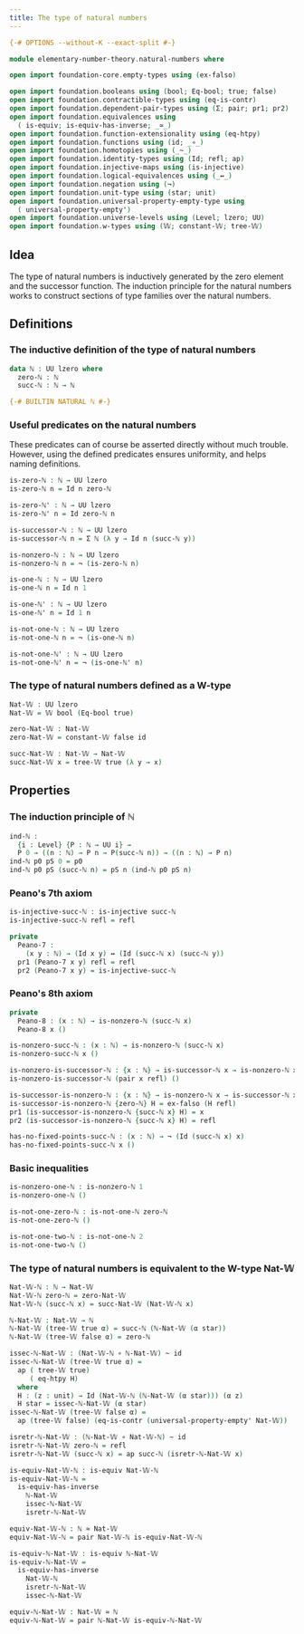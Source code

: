 ```yaml
---
title: The type of natural numbers
---
```


```agda
{-# OPTIONS --without-K --exact-split #-}

module elementary-number-theory.natural-numbers where

open import foundation-core.empty-types using (ex-falso)

open import foundation.booleans using (bool; Eq-bool; true; false)
open import foundation.contractible-types using (eq-is-contr)
open import foundation.dependent-pair-types using (Σ; pair; pr1; pr2)
open import foundation.equivalences using
  ( is-equiv; is-equiv-has-inverse; _≃_)
open import foundation.function-extensionality using (eq-htpy)
open import foundation.functions using (id; _∘_)
open import foundation.homotopies using (_~_)
open import foundation.identity-types using (Id; refl; ap)
open import foundation.injective-maps using (is-injective)
open import foundation.logical-equivalences using (_↔_)
open import foundation.negation using (¬)
open import foundation.unit-type using (star; unit)
open import foundation.universal-property-empty-type using
  ( universal-property-empty')
open import foundation.universe-levels using (Level; lzero; UU)
open import foundation.w-types using (𝕎; constant-𝕎; tree-𝕎)
```

## Idea

The type of natural numbers is inductively generated by the zero element and the successor function. The induction principle for the natural numbers works to construct sections of type families over the natural numbers.

## Definitions

### The inductive definition of the type of natural numbers

```agda
data ℕ : UU lzero where
  zero-ℕ : ℕ
  succ-ℕ : ℕ → ℕ

{-# BUILTIN NATURAL ℕ #-}
```

### Useful predicates on the natural numbers

These predicates can of course be asserted directly without much trouble. However, using the defined predicates ensures uniformity, and helps naming definitions.

```agda
is-zero-ℕ : ℕ → UU lzero
is-zero-ℕ n = Id n zero-ℕ

is-zero-ℕ' : ℕ → UU lzero
is-zero-ℕ' n = Id zero-ℕ n

is-successor-ℕ : ℕ → UU lzero
is-successor-ℕ n = Σ ℕ (λ y → Id n (succ-ℕ y))

is-nonzero-ℕ : ℕ → UU lzero
is-nonzero-ℕ n = ¬ (is-zero-ℕ n)

is-one-ℕ : ℕ → UU lzero
is-one-ℕ n = Id n 1

is-one-ℕ' : ℕ → UU lzero
is-one-ℕ' n = Id 1 n

is-not-one-ℕ : ℕ → UU lzero
is-not-one-ℕ n = ¬ (is-one-ℕ n)

is-not-one-ℕ' : ℕ → UU lzero
is-not-one-ℕ' n = ¬ (is-one-ℕ' n)
```

### The type of natural numbers defined as a W-type

```agda
Nat-𝕎 : UU lzero
Nat-𝕎 = 𝕎 bool (Eq-bool true)

zero-Nat-𝕎 : Nat-𝕎
zero-Nat-𝕎 = constant-𝕎 false id

succ-Nat-𝕎 : Nat-𝕎 → Nat-𝕎
succ-Nat-𝕎 x = tree-𝕎 true (λ y → x)
```

## Properties

### The induction principle of ℕ

```agda
ind-ℕ :
  {i : Level} {P : ℕ → UU i} →
  P 0 → ((n : ℕ) → P n → P(succ-ℕ n)) → ((n : ℕ) → P n)
ind-ℕ p0 pS 0 = p0
ind-ℕ p0 pS (succ-ℕ n) = pS n (ind-ℕ p0 pS n)
```

### Peano's 7th axiom

```agda
is-injective-succ-ℕ : is-injective succ-ℕ
is-injective-succ-ℕ refl = refl

private
  Peano-7 :
    (x y : ℕ) → (Id x y) ↔ (Id (succ-ℕ x) (succ-ℕ y))
  pr1 (Peano-7 x y) refl = refl
  pr2 (Peano-7 x y) = is-injective-succ-ℕ
```

### Peano's 8th axiom

```agda
private   
  Peano-8 : (x : ℕ) → is-nonzero-ℕ (succ-ℕ x)
  Peano-8 x ()

is-nonzero-succ-ℕ : (x : ℕ) → is-nonzero-ℕ (succ-ℕ x)
is-nonzero-succ-ℕ x ()

is-nonzero-is-successor-ℕ : {x : ℕ} → is-successor-ℕ x → is-nonzero-ℕ x
is-nonzero-is-successor-ℕ (pair x refl) ()

is-successor-is-nonzero-ℕ : {x : ℕ} → is-nonzero-ℕ x → is-successor-ℕ x
is-successor-is-nonzero-ℕ {zero-ℕ} H = ex-falso (H refl)
pr1 (is-successor-is-nonzero-ℕ {succ-ℕ x} H) = x
pr2 (is-successor-is-nonzero-ℕ {succ-ℕ x} H) = refl

has-no-fixed-points-succ-ℕ : (x : ℕ) → ¬ (Id (succ-ℕ x) x)
has-no-fixed-points-succ-ℕ x ()
```

### Basic inequalities

```agda
is-nonzero-one-ℕ : is-nonzero-ℕ 1
is-nonzero-one-ℕ ()

is-not-one-zero-ℕ : is-not-one-ℕ zero-ℕ
is-not-one-zero-ℕ ()

is-not-one-two-ℕ : is-not-one-ℕ 2
is-not-one-two-ℕ ()
```

### The type of natural numbers is equivalent to the W-type Nat-𝕎

```agda
Nat-𝕎-ℕ : ℕ → Nat-𝕎
Nat-𝕎-ℕ zero-ℕ = zero-Nat-𝕎
Nat-𝕎-ℕ (succ-ℕ x) = succ-Nat-𝕎 (Nat-𝕎-ℕ x)

ℕ-Nat-𝕎 : Nat-𝕎 → ℕ
ℕ-Nat-𝕎 (tree-𝕎 true α) = succ-ℕ (ℕ-Nat-𝕎 (α star))
ℕ-Nat-𝕎 (tree-𝕎 false α) = zero-ℕ

issec-ℕ-Nat-𝕎 : (Nat-𝕎-ℕ ∘ ℕ-Nat-𝕎) ~ id
issec-ℕ-Nat-𝕎 (tree-𝕎 true α) =
  ap ( tree-𝕎 true)
     ( eq-htpy H)
  where
  H : (z : unit) → Id (Nat-𝕎-ℕ (ℕ-Nat-𝕎 (α star))) (α z)
  H star = issec-ℕ-Nat-𝕎 (α star)
issec-ℕ-Nat-𝕎 (tree-𝕎 false α) =
  ap (tree-𝕎 false) (eq-is-contr (universal-property-empty' Nat-𝕎))

isretr-ℕ-Nat-𝕎 : (ℕ-Nat-𝕎 ∘ Nat-𝕎-ℕ) ~ id
isretr-ℕ-Nat-𝕎 zero-ℕ = refl
isretr-ℕ-Nat-𝕎 (succ-ℕ x) = ap succ-ℕ (isretr-ℕ-Nat-𝕎 x)

is-equiv-Nat-𝕎-ℕ : is-equiv Nat-𝕎-ℕ
is-equiv-Nat-𝕎-ℕ =
  is-equiv-has-inverse
    ℕ-Nat-𝕎
    issec-ℕ-Nat-𝕎
    isretr-ℕ-Nat-𝕎

equiv-Nat-𝕎-ℕ : ℕ ≃ Nat-𝕎
equiv-Nat-𝕎-ℕ = pair Nat-𝕎-ℕ is-equiv-Nat-𝕎-ℕ

is-equiv-ℕ-Nat-𝕎 : is-equiv ℕ-Nat-𝕎
is-equiv-ℕ-Nat-𝕎 =
  is-equiv-has-inverse
    Nat-𝕎-ℕ
    isretr-ℕ-Nat-𝕎
    issec-ℕ-Nat-𝕎

equiv-ℕ-Nat-𝕎 : Nat-𝕎 ≃ ℕ
equiv-ℕ-Nat-𝕎 = pair ℕ-Nat-𝕎 is-equiv-ℕ-Nat-𝕎
```
